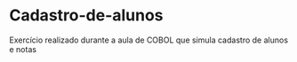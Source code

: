 # Cadastro-de-alunos
Exercício realizado durante a aula de COBOL que simula cadastro de alunos e notas
